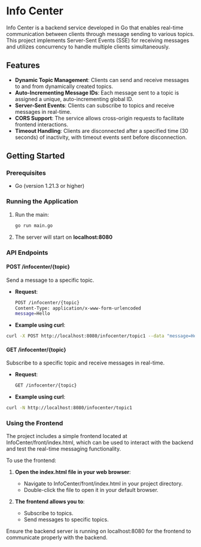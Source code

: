 # Info Center

Info Center is a backend service developed in Go that enables real-time communication between clients through message sending to various topics. This project implements Server-Sent Events (SSE) for receiving messages and utilizes concurrency to handle multiple clients simultaneously.

## Features

- **Dynamic Topic Management**: Clients can send and receive messages to and from dynamically created topics.
- **Auto-Incrementing Message IDs**: Each message sent to a topic is assigned a unique, auto-incrementing global ID.
- **Server-Sent Events**: Clients can subscribe to topics and receive messages in real-time.
- **CORS Support**: The service allows cross-origin requests to facilitate frontend interactions.
- **Timeout Handling**: Clients are disconnected after a specified time (30 seconds) of inactivity, with timeout events sent before disconnection.

## Getting Started

### Prerequisites

- Go (version 1.21.3 or higher)

### Running the Application

1. Run the main:
   ```bash
   go run main.go
   
2. The server will start on **localhost:8080**

### API Endpoints

#### POST /infocenter/{topic}
Send a message to a specific topic.

- **Request**:
  ```bash
  POST /infocenter/{topic}
  Content-Type: application/x-www-form-urlencoded
  message=Hello

- **Example using curl**:
```bash
curl -X POST http://localhost:8080/infocenter/topic1 --data "message=Hello"
```


#### GET /infocenter/{topic}
Subscribe to a specific topic and receive messages in real-time.

- **Request**:
  ```bash
  GET /infocenter/{topic}

- **Example using curl**:
```bash
curl -N http://localhost:8080/infocenter/topic1
```

### Using the Frontend
The project includes a simple frontend located at InfoCenter/front/index.html, which can be used to interact with the backend and test the real-time messaging functionality.

To use the frontend:

1. **Open the index.html file in your web browser**:

   - Navigate to InfoCenter/front/index.html in your project directory.
   - Double-click the file to open it in your default browser.

2. **The frontend allows you to**:

   - Subscribe to topics.
   - Send messages to specific topics.

Ensure the backend server is running on localhost:8080 for the frontend to communicate properly with the backend.
